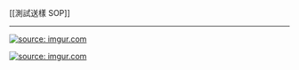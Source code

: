 [[測試送樣 SOP]]

---

<a href="https://imgur.com/H06iAtI"><img src="https://i.imgur.com/H06iAtI.png" title="source: imgur.com" /></a>

<a href="https://imgur.com/3mIWiiM"><img src="https://i.imgur.com/3mIWiiM.png" title="source: imgur.com" /></a>